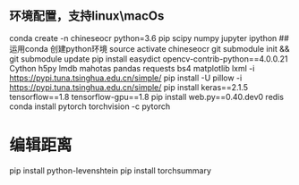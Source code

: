 ## 环境配置，支持linux\macOs
conda create -n chineseocr python=3.6 pip scipy numpy jupyter ipython ##运用conda 创建python环境
source activate chineseocr
git submodule init && git submodule update
pip install easydict opencv-contrib-python==4.0.0.21 Cython h5py lmdb mahotas pandas requests bs4 matplotlib lxml -i https://pypi.tuna.tsinghua.edu.cn/simple/
pip install -U pillow -i https://pypi.tuna.tsinghua.edu.cn/simple/
pip install keras==2.1.5 tensorflow==1.8 tensorflow-gpu==1.8
pip install web.py==0.40.dev0      redis
conda install pytorch torchvision -c pytorch
# 编辑距离
pip install python-levenshtein
pip install torchsummary
